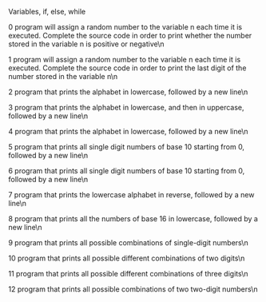 Variables, if, else, while

0 program will assign a random number to the variable n each time it is executed. Complete the source code in order to print whether the number stored in the variable n is positive or negative\n

1 program will assign a random number to the variable n each time it is executed. Complete the source code in order to print the last digit of the number stored in the variable n\n

2 program that prints the alphabet in lowercase, followed by a new line\n

3 program that prints the alphabet in lowercase, and then in uppercase, followed by a new line\n

4 program that prints the alphabet in lowercase, followed by a new line\n

5 program that prints all single digit numbers of base 10 starting from 0, followed by a new line\n

6 program that prints all single digit numbers of base 10 starting from 0, followed by a new line\n

7 program that prints the lowercase alphabet in reverse, followed by a new line\n

8 program that prints all the numbers of base 16 in lowercase, followed by a new line\n

9 program that prints all possible combinations of single-digit numbers\n

10 program that prints all possible different combinations of two digits\n

11 program that prints all possible different combinations of three digits\n

12 program that prints all possible combinations of two two-digit numbers\n
